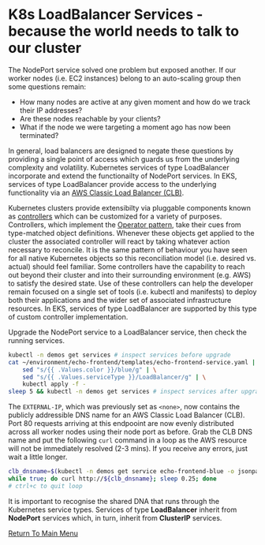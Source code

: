 # K8s LoadBalancer Services - because the world needs to talk to our cluster

The NodePort service solved one problem but exposed another.
If our worker nodes (i.e. EC2 instances) belong to an auto-scaling group then some questions remain:

- How many nodes are active at any given moment and how do we track their IP addresses?
- Are these nodes reachable by your clients?
- What if the node we were targeting a moment ago has now been terminated?

In general, load balancers are designed to negate these questions by providing a single point of access which guards us from the underlying complexity and volatility.
Kubernetes services of type LoadBalancer incorporate and extend the functionailty of NodePort services.
In EKS, services of type LoadBalancer provide access to the underlying functionality via an [AWS Classic Load Balancer (CLB)](https://aws.amazon.com/elasticloadbalancing/classic-load-balancer).

Kubernetes clusters provide extensibilty via pluggable components known as [controllers](https://kubernetes.io/docs/concepts/architecture/controller/) which can be customized for a variety of purposes.
Controllers, which implement the [Operator pattern](https://kubernetes.io/docs/concepts/extend-kubernetes/operator/), take their cues from type-matched object definitions.
Whenever these objects get applied to the cluster the associated controller will react by taking whatever action necessary to reconcile.
It is the same pattern of behaviour you have seen for all native Kubernetes objects so this reconciliation model (i.e. desired vs. actual) should feel familiar.
Some controllers have the capability to reach out beyond their cluster and into their surrounding environment (e.g. AWS) to satisfy the desired state.
Use of these controllers can help the developer remain focused on a single set of tools (i.e. kubectl and manifests) to deploy both their applications and the wider set of associated infrastructure resources.
In EKS, services of type LoadBalancer are supported by this type of custom controller implementation.

Upgrade the NodePort service to a LoadBalancer service, then check the running services.
```bash
kubectl -n demos get services # inspect services before upgrade
cat ~/environment/echo-frontend/templates/echo-frontend-service.yaml | \
    sed "s/{{ .Values.color }}/blue/g" | \
    sed "s/{{ .Values.serviceType }}/LoadBalancer/g" | \
    kubectl apply -f -
sleep 5 && kubectl -n demos get services # inspect services after upgrade
```

The `EXTERNAL-IP`, which was previously set as `<none>`, now contains the publicly addressible DNS name for an AWS Classic Load Balancer (CLB).
Port 80 requests arriving at this endpooint are now evenly distributed across all worker nodes using their node port as before.
Grab the CLB DNS name and put the following `curl` command in a loop as the AWS resource will not be immediately resolved (2-3 mins).
If you receive any errors, just wait a little longer.
```bash
clb_dnsname=$(kubectl -n demos get service echo-frontend-blue -o jsonpath='{.status.loadBalancer.ingress[0].hostname}')
while true; do curl http://${clb_dnsname}; sleep 0.25; done
# ctrl+c to quit loop
```

It is important to recognise the shared DNA that runs through the Kubernetes service types.
Services of type **LoadBalancer** inherit from **NodePort** services which, in turn, inherit from **ClusterIP** services.

[Return To Main Menu](/README.md)
